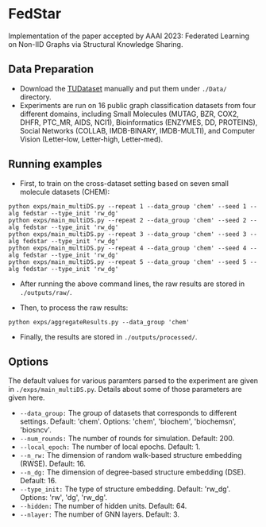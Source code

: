 # FedStar
Implementation of the paper accepted by AAAI 2023: Federated Learning on Non-IID Graphs via Structural Knowledge Sharing.

## Data Preparation
* Download the [TUDataset](https://chrsmrrs.github.io/datasets/docs/datasets/) manually and put them under ```./Data/``` directory.
* Experiments are run on 16 public graph classification datasets from four different domains, including Small Molecules (MUTAG, BZR, COX2, DHFR, PTC\_MR, AIDS, NCI1), Bioinformatics (ENZYMES, DD, PROTEINS), Social Networks (COLLAB, IMDB-BINARY, IMDB-MULTI), and Computer Vision (Letter-low, Letter-high, Letter-med).

## Running examples
* First, to train on the cross-dataset setting based on seven small molecule datasets (CHEM):
```
python exps/main_multiDS.py --repeat 1 --data_group 'chem' --seed 1 --alg fedstar --type_init 'rw_dg'
python exps/main_multiDS.py --repeat 2 --data_group 'chem' --seed 2 --alg fedstar --type_init 'rw_dg'
python exps/main_multiDS.py --repeat 3 --data_group 'chem' --seed 3 --alg fedstar --type_init 'rw_dg'
python exps/main_multiDS.py --repeat 4 --data_group 'chem' --seed 4 --alg fedstar --type_init 'rw_dg'
python exps/main_multiDS.py --repeat 5 --data_group 'chem' --seed 5 --alg fedstar --type_init 'rw_dg'
```

* After running the above command lines, the raw results are stored in ```./outputs/raw/```.

* Then, to process the raw results:
```
python exps/aggregateResults.py --data_group 'chem'
```

* Finally, the results are stored in ```./outputs/processed/```.

## Options
The default values for various paramters parsed to the experiment are given in ```./exps/main_multiDS.py```. Details about some of those parameters are given here.
* ```--data_group:```  The group of datasets that corresponds to different settings. Default: 'chem'. Options: 'chem', 'biochem', 'biochemsn', 'biosncv'.
* ```--num_rounds:``` The number of rounds for simulation. Default: 200.
* ```--local_epoch:``` The number of local epochs. Default: 1.
* ```--n_rw:``` The dimension of random walk-based structure embedding (RWSE). Default: 16.
* ```--n_dg:``` The dimension of degree-based structure embedding (DSE). Default: 16.
* ```--type_init:``` The type of structure embedding. Default: 'rw_dg'. Options: 'rw', 'dg', 'rw_dg'.
* ```--hidden:``` The number of hidden units. Default: 64.
* ```--nlayer:``` The number of GNN layers. Default: 3.

